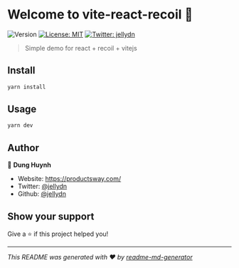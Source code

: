 # Welcome to vite-react-recoil 👋
![Version](https://img.shields.io/badge/version-0.0.1-blue.svg?cacheSeconds=2592000)
[![License: MIT](https://img.shields.io/badge/License-MIT-yellow.svg)](#)
[![Twitter: jellydn](https://img.shields.io/twitter/follow/jellydn.svg?style=social)](https://twitter.com/jellydn)

> Simple demo for react + recoil + vitejs

## Install

```sh
yarn install
```

## Usage

```sh
yarn dev
```

## Author

👤 **Dung Huynh**

* Website: https://productsway.com/
* Twitter: [@jellydn](https://twitter.com/jellydn)
* Github: [@jellydn](https://github.com/jellydn)

## Show your support

Give a ⭐️ if this project helped you!


***
_This README was generated with ❤️ by [readme-md-generator](https://github.com/kefranabg/readme-md-generator)_